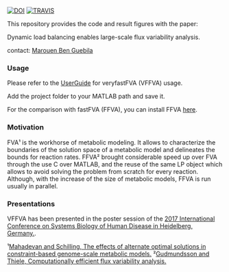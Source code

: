 [![DOI](https://zenodo.org/badge/142482470.svg)](https://zenodo.org/badge/latestdoi/142482470)
[![TRAVIS](https://travis-ci.com/marouenbg/VFFVA.svg?branch=master)](https://travis-ci.com/marouenbg/VFFVA)

This repository provides the code and result figures with the paper:

Dynamic load balancing enables large-scale flux variability analysis.

contact: [Marouen Ben Guebila](emailto:marouen.b.guebila@gmail.com)

### Usage
Please refer to the [UserGuide](UserGuide.md) for veryfastFVA (VFFVA) usage.

Add the project folder to your MATLAB path and save it.

For the comparison with fastFVA (FFVA), you can install FFVA [here](http://wwwen.uni.lu/lcsb/research/mol_systems_physiology/fastfva).

### Motivation
FVA¹ is the workhorse of metabolic modeling. It allows to characterize the boundaries of the solution space of a metabolic model and delineates the bounds
for reaction rates.
FFVA² brought considerable speed up over FVA through the use C over MATLAB, and the reuse of the same LP object which allows to avoid solving the problem from
scratch for every reaction. Although, with the increase of the size of metabolic models, FFVA is run usually in parallel. 

### Presentations
VFFVA has been presented in the poster session of the [2017 International Conference on Systems Biology of Human Disease in Heidelberg, Germany.](https://www.sbhd-conference.org/).

¹[Mahadevan and Schilling, The effects of alternate optimal solutions in constraint-based genome-scale metabolic models.](https://www.ncbi.nlm.nih.gov/pubmed/14642354)
²[Gudmundsson and Thiele, Computationally efficient flux variability analysis.](https://bmcbioinformatics.biomedcentral.com/articles/10.1186/1471-2105-11-489)



